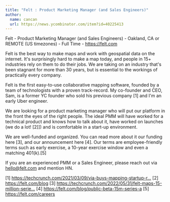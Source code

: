 ```yaml
---
title: "Felt : Product Marketing Manager (and Sales Engineers)"
author:
  name: cancan
  url: https://news.ycombinator.com/item?id=40225413
---
```

Felt - Product Marketing Manager (and Sales Engineers) - Oakland, CA or REMOTE (US timezones) - Full Time - <a href="https:&#x2F;&#x2F;felt.com" rel="nofollow">https:&#x2F;&#x2F;felt.com</a>

Felt is the best way to make maps and work with geospatial data on the internet. It&#x27;s surprisingly hard to make a map today, and people in 15+ industries rely on them to do their jobs. We are taking on an industry that&#x27;s been stagnant for more than 30 years, but is essential to the workings of practically every company.

Felt is the first easy-to-use collaborative mapping software, founded by a team of technologists with a proven track-record. My co-founder and CEO, Sam, is a former YC founder who sold his previous company [1] and I&#x27;m an early Uber engineer.

We are looking for a product marketing manager who will put our platform in the front the eyes of the right people. The ideal PMM will have worked for a technical product and knows how to talk about it, have worked on launches (we do a lot! [2]]) and is comfortable in a start-up environment.

We are well-funded and organized. You can read more about it our funding here [3], and our announcement here [4]. Our terms are employee-friendly terms such as early exercise, a 10-year exercise window and even a matching 401(k).[5]

If you are an experienced PMM or a Sales Engineer, please reach out via hello@felt.com and mention HN.

[1] <a href="https:&#x2F;&#x2F;techcrunch.com&#x2F;2021&#x2F;03&#x2F;09&#x2F;via-buys-mapping-startup-remix-for-100-million&#x2F;" rel="nofollow">https:&#x2F;&#x2F;techcrunch.com&#x2F;2021&#x2F;03&#x2F;09&#x2F;via-buys-mapping-startup-r...</a>
[2] <a href="https:&#x2F;&#x2F;felt.com&#x2F;blog" rel="nofollow">https:&#x2F;&#x2F;felt.com&#x2F;blog</a>
[3] <a href="https:&#x2F;&#x2F;techcrunch.com&#x2F;2022&#x2F;05&#x2F;31&#x2F;felt-maps-15-million-series-a&#x2F;" rel="nofollow">https:&#x2F;&#x2F;techcrunch.com&#x2F;2022&#x2F;05&#x2F;31&#x2F;felt-maps-15-million-serie...</a>
[4] <a href="https:&#x2F;&#x2F;felt.com&#x2F;blog&#x2F;public-beta-15m-series-a" rel="nofollow">https:&#x2F;&#x2F;felt.com&#x2F;blog&#x2F;public-beta-15m-series-a</a>
[5] <a href="https:&#x2F;&#x2F;felt.com&#x2F;careers" rel="nofollow">https:&#x2F;&#x2F;felt.com&#x2F;careers</a>
